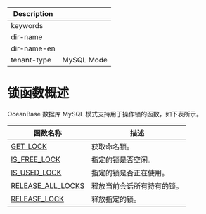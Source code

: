 | Description   |                 |
|---------------|-----------------|
| keywords      |                 |
| dir-name      |                 |
| dir-name-en   |                 |
| tenant-type   | MySQL Mode      |

# 锁函数概述

OceanBase 数据库 MySQL 模式支持用于操作锁的函数，如下表所示。

| **函数名称** | **描述** |
|--------------|----------|
| [GET_LOCK](200.get-lock-of-mysql-mode.md) | 获取命名锁。|
| [IS_FREE_LOCK](300.is-free-lock-of-mysql-mode.md) | 指定的锁是否空闲。|
| [IS_USED_LOCK](400.is-used-lock-of-mysql-mode.md) | 指定的锁是否正在使用。|
| [RELEASE_ALL_LOCKS](500.release-all-locks-of-mysql-mode.md) | 释放当前会话所有持有的锁。|
| [RELEASE_LOCK](600.release-lock-of-mysql-mode.md) | 释放指定的锁。|
